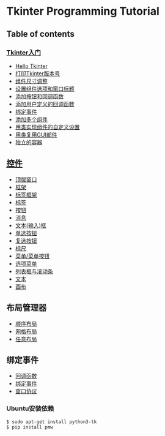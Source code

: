 #  Tkinter Programming Tutorial

## Table of contents

### [Tkinter入门](getting_started)
- [Hello Tkinter](getting_started/hello)
- [打印Tkinter版本号](getting_started/version)
- [组件尺寸调整](getting_started/widget_resizing)
- [设置组件选项和窗口标题](getting_started/widget_options_and_window_titles)
- [添加按钮和回调函数](getting_started/buttons_and_callbacks)
- [添加用户定义的回调函数](getting_started/user_defined_callback_handlers)
- [绑定事件](getting_started/binding_events)
- [添加多个组件](getting_started/adding_multiple_widgets)
- [用类实现组件的自定义设置](getting_started/customizing_widgets_with_classes)
- [用类复用GUI部件](getting_started/reusable_gui_components_with_classes)
- [独立的容器](getting_started/standalone_container_classes)

## [控件](widgets)
- [顶层窗口](widgets/Toplevel)
- [框架](widgets/Frame)
- [标签框架](widgets/LabelFrame)
- [标签](widgets/Label)
- [按钮](widgets/Button)
- [消息](widgets/Message)
- [文本(输入)框](widgets/Entry)
- [单选按钮](widgets/Radiobutton)
- [复选按钮](widgets/Checkbutton)
- [标尺](widgets/Scale)
- [菜单/菜单按钮](widgets/Menu_Menubutton)
- [选项菜单](widgets/OptionMenu)
- [列表框与滚动条](widgets/Listbox_Scrollbar)
- [文本](widgets/Text)
- [画布](widgets/Canvas)

## 布局管理器
- [顺序布局](layout_manager/pack)
- [网格布局](layout_manager/grid)
- [任意布局](layout_manager/place)

## 绑定事件
- [回调函数](binding_events/command)
- [绑定事件](binding_events/bind)
- [窗口协议](binding_events/protocol)

### Ubuntu安装依赖
```
$ sudo apt-get install python3-tk
$ pip install pmw
```
